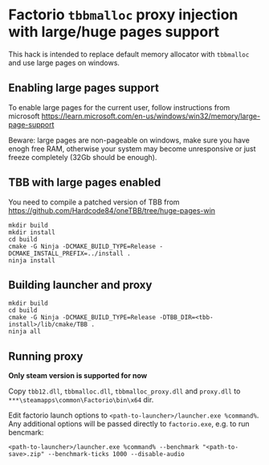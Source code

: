 # Factorio `tbbmalloc` proxy injection with large/huge pages support

This hack is intended to replace default memory allocator with `tbbmalloc` and use large pages on windows.

## Enabling large pages support

To enable large pages for the current user, follow instructions from microsoft https://learn.microsoft.com/en-us/windows/win32/memory/large-page-support

Beware: large pages are non-pageable on windows, make sure you have enogh free RAM, otherwise your system may become unresponsive or just freeze completely (32Gb should be enough).

## TBB with large pages enabled

You need to compile a patched version of TBB from https://github.com/Hardcode84/oneTBB/tree/huge-pages-win

```
mkdir build
mkdir install
cd build
cmake -G Ninja -DCMAKE_BUILD_TYPE=Release -DCMAKE_INSTALL_PREFIX=../install .
ninja install
```

## Building launcher and proxy

```
mkdir build
cd build
cmake -G Ninja -DCMAKE_BUILD_TYPE=Release -DTBB_DIR=<tbb-install>/lib/cmake/TBB .
ninja all
```

## Running proxy

**Only steam version is supported for now**

Copy `tbb12.dll`, `tbbmalloc.dll`, `tbbmalloc_proxy.dll` and `proxy.dll` to `***\steamapps\common\Factorio\bin\x64` dir.

Edit factorio launch options to `<path-to-launcher>/launcher.exe %command%`.
Any additional options will be passed directly to `factorio.exe`, e.g. to run bencmark:

`<path-to-launcher>/launcher.exe %command% --benchmark "<path-to-save>.zip" --benchmark-ticks 1000 --disable-audio`